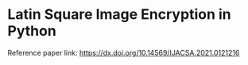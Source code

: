 # Latin Square Image Encryption in Python
Reference paper link: https://dx.doi.org/10.14569/IJACSA.2021.0121216